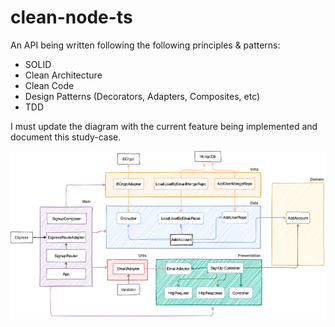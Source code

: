 # clean-node-ts

An API being written following the following principles & patterns: 

- SOLID
- Clean Architecture
- Clean Code
- Design Patterns (Decorators, Adapters, Composites, etc)
- TDD

I must update the diagram with the current feature being implemented and document this study-case.

![Diagram](https://github.com/alioshr/Alioshr/blob/master/Untitled%20Diagram.png)
